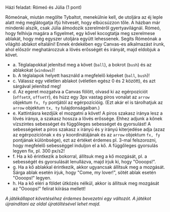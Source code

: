 Házi feladat: Rómeó és Júlia (1 pont)

Rómeónak, miután megölte Tybaltot, menekülnie kell, de utoljára az éj leple alatt még meglátogatja ifjú hitvesét, hogy elbúcsúzzon tőle. A házban már mindenki alszik, csak Júlia álmodozik szerelméről gyertyavilágnál. Rómeó, hogy felhívja magára a figyelmet, egy kővel kocogtatja meg szerelmese ablakát, hogy még egyszer utoljára együtt lehessenek. Segíts Rómeónak a világító ablakot eltalálni! Ennek érdekében egy Canvas-es alkalmazást írunk, ahol először meghatározzuk a lövés erősségét és irányát, majd eldobjuk a követ.

- a. Téglalapokkal jelenítsd meg a követ (`ball`), a bokrot (`bush`) és az ablakokat (`windows`)!
- b. A téglalapok helyett használd a megfelelő képeket (`ball`, `bush`)!
- c. Válassz egy véletlen ablakot (véletlen egész 0 és 2 között), és azt sárgával jelenítsd meg!
- d. Az egeret mozgatva a Canvas fölött, olvasd ki az egérpozíciót (`offsetX`, `offsetY`), és húzz egy 3px vastag piros vonalat az `arrow` objektum `fx, fy` pontjától az egérpozícióig. (Ezt akár el is tárolhatjuk az `arrow` objektum `tx, ty` tulajdonságaiban.)
- e. Kattintásra kezdjük el mozgatni a követ! A piros szakasz iránya lesz a lövés iránya, a szakasz hossza a lövés erőssége. Ehhez adjunk a kőnek vízszintes sebességet és függőleges sebességet és gyorsulást! A sebességeket a piros szakasz x irányú és y irányú kiterjedése adja (azaz az egérpozíciónak x és y koordinátájának és az `arrow` objektum `fx, fy` pontjának különbsége), ezt az értéket érdemes pl. 3-mal felszorozni, hogy megfelelő sebességgel induljon el a kő. A függőleges gyorsulás legyen fix, pl. 300 px/s2!
- f. Ha a kő érintkezik a bokorral, állítsuk meg a kő mozgását, pl. a sebességét és gyorsulását lenullázva, majd írjuk ki, hogy "Oooops!".
- g. Ha a kő ablakkal érintkezik, akkor ugyancsak állítsuk meg a mozgását. Sárga ablak esetén írjuk, hogy "Come, my lover!", sötét ablak esetén "Oooops!" legyen.
- h. Ha a kő eléri a földet ütközés nélkül, akkor is állítsuk meg mozgását az "Oooops!" felirat kiírása mellett!

_A játékállapot követéséhez érdemes bevezetni egy változót. A játékot újraindítani az oldal újratöltésével lehet majd._
